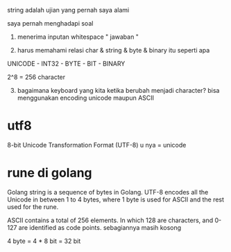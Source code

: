 string adalah ujian yang pernah saya alami

saya pernah menghadapi soal
1. menerima inputan whitespace
"    jawaban   "

2. harus memahami relasi char & string & byte & binary itu seperti apa

UNICODE - INT32 - BYTE - BIT - BINARY

2^8 = 256 character

3. bagaimana keyboard yang kita ketika berubah menjadi character?
bisa menggunakan encoding unicode maupun ASCII

# utf8
8-bit Unicode Transformation Format (UTF-8) 
u nya = unicode

# rune di golang
Golang string is a sequence of bytes in Golang. 
UTF-8 encodes all the Unicode in between 1 to 4 bytes, where 1 byte is used for ASCII and the rest used for the rune. 

ASCII contains a total of 256 elements. 
In which 128 are characters, and 0-127 are identified as code points.
sebagiannya masih kosong

4 byte = 4 * 8 bit = 32 bit

